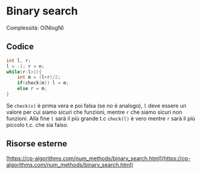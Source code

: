 # Binary search
Complessità: O(NlogN)
## Codice
```cpp
int l, r;
l = -1; r = n;
while(r-l>1){
    int m = (l+r)/2;
    if(check(m)) l = m;
    else r = m;
}
```
Se ```check(x)``` è prima vera e poi falsa (se no è analogo), ```l``` deve essere un valore per cui siamo sicuri che funzioni,
mentre ```r``` che siamo sicuri non funzioni. Alla fine ```l``` sarà il più grande t.c ```check(l)``` è vero
mentre ```r``` sarà il più piccolo t.c. che sia falso.

## Risorse esterne
[https://cp-algorithms.com/num_methods/binary_search.html](https://cp-algorithms.com/num_methods/binary_search.html)
